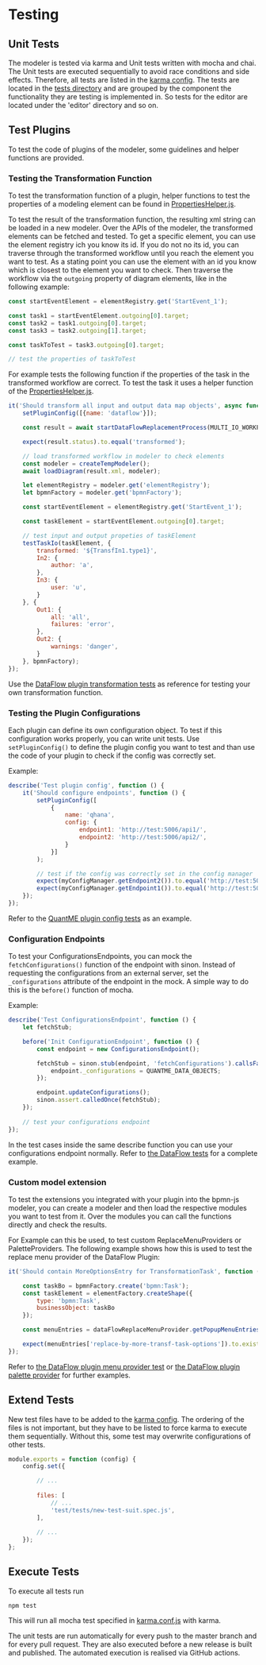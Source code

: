 # Testing

## Unit Tests
The modeler is tested via karma and Unit tests written with mocha and chai. The Unit tests are executed sequentially to avoid
race conditions and side effects. Therefore, all tests are listed in the [karma config](../../components/bpmn-q/karma.conf.js).
The tests are located in the [tests directory](../../components/bpmn-q/test/tests) and are grouped by the component the functionality
they are testing is implemented in. So tests for the editor are located under the 'editor' directory and so on.


## Test Plugins
To test the code of plugins of the modeler, some guidelines and helper functions are provided.

### Testing the Transformation Function
To test the transformation function of a plugin, helper functions to test the properties of a modeling element can be found
in [PropertiesHelper.js](../../components/bpmn-q/test/tests/helpers/PropertiesHelper.js). 

To test the result of the transformation function, the resulting xml string can be loaded in a new modeler. Over the APIs
of the modeler, the transformed elements can be fetched and tested. To get a specific element, you can use the element registry 
ich you know its id. If you do not no its id, you can traverse through the transformed workflow until you reach the element 
you want to test. As a stating point you can use the element with an id you know which is closest to the element you want to 
check. Then traverse the workflow via the ````outgoing```` property of diagram elements, like in the following example:
````javascript
const startEventElement = elementRegistry.get('StartEvent_1');

const task1 = startEventElement.outgoing[0].target;
const task2 = task1.outgoing[0].target;
const task3 = task2.outgoing[1].target;

const taskToTest = task3.outgoing[0].target;

// test the properties of taskToTest

````

For example tests the following function if the properties
of the task in the transformed workflow are correct. To test the task it uses a helper function of the [PropertiesHelper.js](../../components/bpmn-q/test/tests/helpers/PropertiesHelper.js).
````javascript
it('Should transform all input and output data map objects', async function () {
    setPluginConfig([{name: 'dataflow'}]);

    const result = await startDataFlowReplacementProcess(MULTI_IO_WORKFLOW);

    expect(result.status).to.equal('transformed');

    // load transformed workflow in modeler to check elements
    const modeler = createTempModeler();
    await loadDiagram(result.xml, modeler);

    let elementRegistry = modeler.get('elementRegistry');
    let bpmnFactory = modeler.get('bpmnFactory');

    const startEventElement = elementRegistry.get('StartEvent_1');

    const taskElement = startEventElement.outgoing[0].target;

    // test input and output propeties of taskElement
    testTaskIo(taskElement, {
        transformed: '${TransfIn1.type1}',
        In2: {
            author: 'a',
        },
        In3: {
            user: 'u',
        }
    }, {
        Out1: {
            all: 'all',
            failures: 'error',
        },
        Out2: {
            warnings: 'danger',
        }
    }, bpmnFactory);
});
````

Use the [DataFlow plugin transformation tests](../../components/bpmn-q/test/tests/dataflow/data-flow-transformation.spec.js)
as reference for testing your own transformation function.

### Testing the Plugin Configurations
Each plugin can define its own configuration object. To test if this configuration works properly, you can write unit tests.
Use ````setPluginConfig()```` to define the plugin config you want to test and than use the code of your plugin to check if the
config was correctly set.

Example:
````javascript
describe('Test plugin config', function () {
    it('Should configure endpoints', function () {
        setPluginConfig([
            {
                name: 'qhana',
                config: {
                    endpoint1: 'http://test:5006/api1/',
                    endpoint2: 'http://test:5006/api2/',
                }
            }]
        );

        // test if the config was correctly set in the config manager
        expect(myConfigManager.getEndpoint2()).to.equal('http://test:5006/api1/');
        expect(myConfigManager.getEndpoint1()).to.equal('http://test:5006/api2/');
    });
});
````

Refer to the [QuantME plugin config tests](../../components/bpmn-q/test/tests/quantme/quantme-config.spec.js) as an example.

### Configuration Endpoints
To test your ConfigurationsEndpoints, you can mock the ````fetchConfigurations()```` function of the endpoint with sinon. 
Instead of requesting the configurations from an external server, set the ````_configurations```` attribute of the endpoint
in the mock. A simple way to do this is the ````before()```` function of mocha. 

Example:
````javascript
describe('Test ConfigurationsEndpoint', function () {
    let fetchStub;

    before('Init ConfigurationEndpoint', function () {
        const endpoint = new ConfigurationsEndpoint();

        fetchStub = sinon.stub(endpoint, 'fetchConfigurations').callsFake(() => {
            endpoint._configurations = QUANTME_DATA_OBJECTS;
        });

        endpoint.updateConfigurations();
        sinon.assert.calledOnce(fetchStub);
    });
    
    // test your configurations endpoint
});    
````

In the test cases inside the same describe function you can use your configurations endpoint normally. Refer to [the DataFlow tests](../../components/bpmn-q/test/tests/dataflow/data-flow-configurations-endpoint.spec.js)
for a complete example.

### Custom model extension
To test the extensions you integrated with your plugin into the bpmn-js modeler, you can create a modeler and then load the
respective modules you want to test from it. Over the modules you can call the functions directly and check the results.

For Example can this be used, to test custom ReplaceMenuProviders or PaletteProviders. The following example shows how this 
is used to test the replace menu provider of the DataFlow Plugin:
````javascript
it('Should contain MoreOptionsEntry for TransformationTask', function () {

    const taskBo = bpmnFactory.create('bpmn:Task');
    const taskElement = elementFactory.createShape({
        type: 'bpmn:Task',
        businessObject: taskBo
    });

    const menuEntries = dataFlowReplaceMenuProvider.getPopupMenuEntries(taskElement)({});

    expect(menuEntries['replace-by-more-transf-task-options']).to.exist;
});
````

Refer to [the DataFlow plugin menu provider test](../../components/bpmn-q/test/tests/dataflow/data-flow-replace-menu.spec.js)
or [the DataFlow plugin palette provider](../../components/bpmn-q/test/tests/dataflow/data-flow-palette.spec.js) for 
further examples.


## Extend Tests
New test files have to be added to the [karma config](../../components/bpmn-q/karma.conf.js). The ordering of the files is
not important, but they have to be listed to force karma to execute them sequentially. Without this, some test may overwrite 
configurations of other tests.
```javascript
module.exports = function (config) {
    config.set({

        // ...
        
        files: [
            // ...
            'test/tests/new-test-suit.spec.js',
        ],
        
        // ...
    });
};
```

## Execute Tests
To execute all tests run
```
npm test 
```

This will run all mocha test specified in [karma.conf.js](../../components/bpmn-q/karma.conf.js) with karma.

The unit tests are run automatically for every push to the master branch and for every pull request. They are also 
executed before a new release is built and published. The automated execution is realised via GitHub actions.